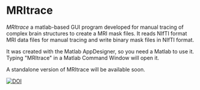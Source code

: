 # MRItrace
*MRItrace* a matlab-based GUI program developed for manual tracing of complex brain structures to create a MRI mask files. 
It reads NIfTI format MRI data files for manual tracing and write binary mask files in NIfTI format. 

It was created with the Matlab AppDesigner, so you need a Matlab to use it.  Typing "MRItrace" in a Matlab Command Window will open it.

A standalone version of MRItrace will be available soon. 

[![DOI](https://zenodo.org/badge/DOI/10.5281/zenodo.7651838.svg)](https://doi.org/10.5281/zenodo.7651838)
